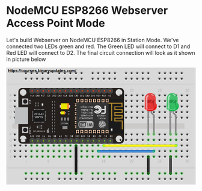# NodeMCU ESP8266 Webserver Access Point Mode

Let's build Webserver on NodeMCU ESP8266 in Station Mode. We've connected two LEDs green and red. The Green LED will connect to D1 and Red LED will connect to D2. The final circuit connection will look as it shown in picture below

![alt text](https://github.com/binaryupdates/NodeMCU-Webserver-Access-Point/blob/main/NodeMCU_Webserver_LED.png)
